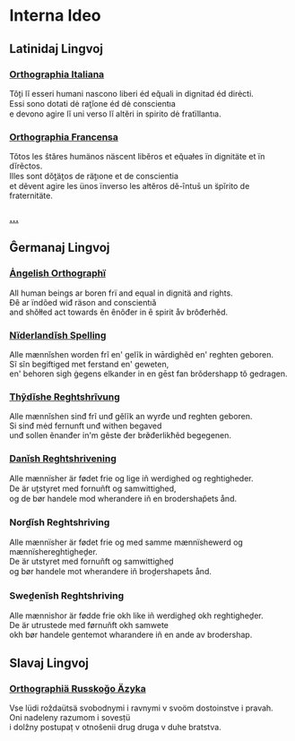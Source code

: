 # Interna Ideo

## Latinidaj Lingvoj

### [Orthographia Italiana](latinidaj/it.md)

Tǒṯi lĭ esseri humani nascono liberi éd eq̆uali in dignitad éd dirėcti.  
Essi sono dotati dė rat̯ĭone éd dė conscientıa  
e devono agire lĭ uni verso lĭ altĕri in spirito dė fratïllantıa.

### [Orthographia Francensa](latinidaj/fr.md)

Tǒtos les ŝtăres humänos näscent libĕros et eq̆uałes ïn dignitäte et ïn dĭrẽctos.  
Illes sont dǒt̯ät̯os de rät̯ıone et de conscientia  
et dẽvent agire les ünos ïnverso les ałtĕros dĕ-ȋntus̄ un s̈pĭrito de fraternitäte.

### [...](latinidaj/pt.md)

## Ĝermanaj Lingvoj

### [Ȧngelish Orthographï](ghermanaj/en.md)

All human beings ar boren frï and equal in dignitä and rights.  
Đȇ ar ïndõed wiđ räson and conscientıă  
and shǒłłed act towards ên ȇnôđer in ȇ spirit åv brôđerhěd.

### [Nïderlandĭsh Spelling](ghermanaj/nl.md)

Alle mænnĭshen worden frĩ en' gelĩk in wārdighẽd en' reghten geboren.  
Sĩ sĩn begiftiged met ferstand en' geweten,  
en' behoren sigh ġegens elkander in en gēst fan brǒdershapp tŏ gedragen.

### [Thỹdĭshe Reghtshrĩvung](ghermanaj/de.md)

Alle mænnĭshen sinđ frĩ unđ gĕlĩk an wyrđe unđ reghten geboren.  
Si sinđ mėd fernunft unđ withen begaved  
unđ sollen ẽnanđer in'm gẽste đer brø̌đerlikħẽd begegenen.

### [Danĭsh Reghtshrivening](ghermanaj/da.md)

Alle mænnïsher är fødet frie og lige iñ werdighed og reghtigheder.  
De är ut̯styret med fornuñft og samwittighed,  
og de bør handele mod wherandere iñ en brodershap̆ets ånd.

### Nord̯ĭsh Reghtshriving

Alle mænnïsher är fødet frie og med samme mænnïshewerd og mænnïshereghtigheḏer.  
De är utstyret med fornuñft og samwittigheḏ  
og bør handele mot wherandere iñ brod̯ershapets ånd.

### Swed̯enĭsh Reghtshriving

Alle mænnishor är fødde frie okh like iñ werdigheḏ okh reghtigheḏer.  
De är utrustede med førnuñft okh samwete  
okh bør handele gentemot wharandere iñ en ande av brodershap.

## Slavaj Lingvoj

### [Orthographiä Russkoğo Äzyka](ru.md)

Vse lüdi roẑdaütsä svobodnymi i ravnymi v svoöm dostoinstve i pravah.  
Oni nadeleny razumom i sovesṭü  
i dolẑny postupaṭ v otnoŝenii drug druga v duhe bratstva.

